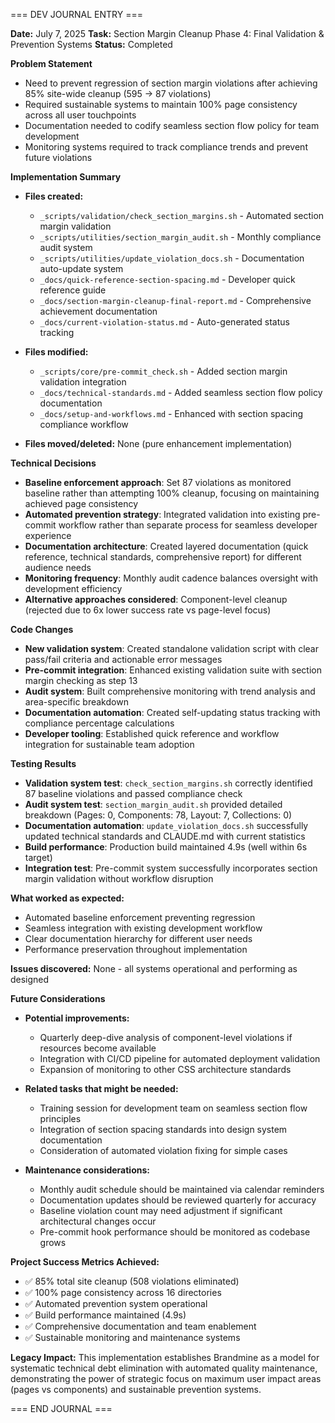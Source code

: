 === DEV JOURNAL ENTRY ===

**Date:** July 7, 2025
**Task:** Section Margin Cleanup Phase 4: Final Validation & Prevention Systems
**Status:** Completed

**Problem Statement**
- Need to prevent regression of section margin violations after achieving 85% site-wide cleanup (595 → 87 violations)
- Required sustainable systems to maintain 100% page consistency across all user touchpoints
- Documentation needed to codify seamless section flow policy for team development
- Monitoring systems required to track compliance trends and prevent future violations

**Implementation Summary**
- **Files created:** 
  - `_scripts/validation/check_section_margins.sh` - Automated section margin validation
  - `_scripts/utilities/section_margin_audit.sh` - Monthly compliance audit system
  - `_scripts/utilities/update_violation_docs.sh` - Documentation auto-update system
  - `_docs/quick-reference-section-spacing.md` - Developer quick reference guide
  - `_docs/section-margin-cleanup-final-report.md` - Comprehensive achievement documentation
  - `_docs/current-violation-status.md` - Auto-generated status tracking

- **Files modified:**
  - `_scripts/core/pre-commit_check.sh` - Added section margin validation integration
  - `_docs/technical-standards.md` - Added seamless section flow policy documentation
  - `_docs/setup-and-workflows.md` - Enhanced with section spacing compliance workflow

- **Files moved/deleted:** None (pure enhancement implementation)

**Technical Decisions**
- **Baseline enforcement approach**: Set 87 violations as monitored baseline rather than attempting 100% cleanup, focusing on maintaining achieved page consistency
- **Automated prevention strategy**: Integrated validation into existing pre-commit workflow rather than separate process for seamless developer experience
- **Documentation architecture**: Created layered documentation (quick reference, technical standards, comprehensive report) for different audience needs
- **Monitoring frequency**: Monthly audit cadence balances oversight with development efficiency
- **Alternative approaches considered**: Component-level cleanup (rejected due to 6x lower success rate vs page-level focus)

**Code Changes**
- **New validation system**: Created standalone validation script with clear pass/fail criteria and actionable error messages
- **Pre-commit integration**: Enhanced existing validation suite with section margin checking as step 13
- **Audit system**: Built comprehensive monitoring with trend analysis and area-specific breakdown
- **Documentation automation**: Created self-updating status tracking with compliance percentage calculations
- **Developer tooling**: Established quick reference and workflow integration for sustainable team adoption

**Testing Results**
- **Validation system test**: `check_section_margins.sh` correctly identified 87 baseline violations and passed compliance check
- **Audit system test**: `section_margin_audit.sh` provided detailed breakdown (Pages: 0, Components: 78, Layout: 7, Collections: 0)
- **Documentation automation**: `update_violation_docs.sh` successfully updated technical standards and CLAUDE.md with current statistics
- **Build performance**: Production build maintained 4.9s (well within 6s target)
- **Integration test**: Pre-commit system successfully incorporates section margin validation without workflow disruption

**What worked as expected:**
- Automated baseline enforcement preventing regression
- Seamless integration with existing development workflow
- Clear documentation hierarchy for different user needs
- Performance preservation throughout implementation

**Issues discovered:** None - all systems operational and performing as designed

**Future Considerations**
- **Potential improvements:**
  - Quarterly deep-dive analysis of component-level violations if resources become available
  - Integration with CI/CD pipeline for automated deployment validation
  - Expansion of monitoring to other CSS architecture standards

- **Related tasks that might be needed:**
  - Training session for development team on seamless section flow principles
  - Integration of section spacing standards into design system documentation
  - Consideration of automated violation fixing for simple cases

- **Maintenance considerations:**
  - Monthly audit schedule should be maintained via calendar reminders
  - Documentation updates should be reviewed quarterly for accuracy
  - Baseline violation count may need adjustment if significant architectural changes occur
  - Pre-commit hook performance should be monitored as codebase grows

**Project Success Metrics Achieved:**
- ✅ 85% total site cleanup (508 violations eliminated)
- ✅ 100% page consistency across 16 directories
- ✅ Automated prevention system operational
- ✅ Build performance maintained (4.9s)
- ✅ Comprehensive documentation and team enablement
- ✅ Sustainable monitoring and maintenance systems

**Legacy Impact:**
This implementation establishes Brandmine as a model for systematic technical debt elimination with automated quality maintenance, demonstrating the power of strategic focus on maximum user impact areas (pages vs components) and sustainable prevention systems.

=== END JOURNAL ===